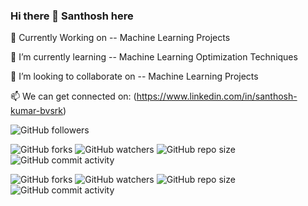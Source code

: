 ### Hi there 👋 Santhosh here


🔭 Currently Working on -- Machine Learning Projects

🌱 I’m currently learning -- Machine Learning Optimization Techniques

👯 I’m looking to collaborate on -- Machine Learning Projects

📫 We can get connected on: (https://www.linkedin.com/in/santhosh-kumar-bvsrk)


![GitHub followers](https://img.shields.io/github/followers/santhoshbvsrk?label=My%20Followers&style=social)



![GitHub forks](https://img.shields.io/github/forks/santhoshbvsrk/EDA-Python?label=EDA-Python%20Forks&style=social) ![GitHub watchers](https://img.shields.io/github/watchers/santhoshbvsrk/EDA-Python?label=Watchers&style=social) ![GitHub repo size](https://img.shields.io/github/repo-size/santhoshbvsrk/EDA-Python) ![GitHub commit activity](https://img.shields.io/github/commit-activity/m/santhoshbvsrk/EDA-Python?label=Commit%20Activity)


![GitHub forks](https://img.shields.io/github/forks/santhoshbvsrk/Machine-Learning-Projects?label=Machine%20Learning%20Projects%20Forks&style=social) ![GitHub watchers](https://img.shields.io/github/watchers/santhoshbvsrk/Machine-Learning-Projects?label=Watchers&style=social) ![GitHub repo size](https://img.shields.io/github/repo-size/santhoshbvsrk/Machine-Learning-Projects) ![GitHub commit activity](https://img.shields.io/github/commit-activity/m/santhoshbvsrk/Machine-Learning-Projects?label=Commit%20Activity)
